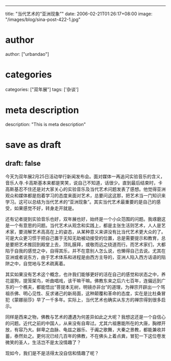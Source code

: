 
---
title: "当代艺术的“亚洲现象”"
date: 2006-02-21T01:26:17+08:00
image: "/images/blog/sina-post-422-1.jpg"
# author
author: ["urbandao"]
# categories
categories: ["双年展"]
tags: ['杂谈']
# meta description
description: "This is meta description"
# save as draft
draft: false
---

今天为双年展2月25日活动举行新闻发布会。面对媒体一再追问实验音乐的含义，音乐人寺.卡高斯基本来都是笑笑，说自己不知道，话很少。直到最后结束时，卡高斯基忍不住还是对大家关心的实验音乐及当代艺术问题发表了感想。他觉得亚洲观众和媒体都是抱着学习的态度来面对艺术，总要问这这那，把艺术当一门知识来学习。这可以总结为当代艺术的“亚洲现象”。其实当代艺术最重要的是自己的感受，如果感觉不好，转身走开就是。

还有记者提到实验音乐也好，双年展也好，始终是一个小众范围的问题。我琢磨这是一个有意思的问题。当代艺术从观念和实践上，都是主张生活则艺术，人人是艺术家，要消解艺术高高在上的姿态，从某种意义来讲没有比当代艺术更大众的了。可是大众更习惯于把自己置于无知无助被动接受的位置，总是需要提示和教育，总是要把艺术推回到殿堂上去，顶礼膜拜，或敬而远之绕道而行。而艺术家们，大都陷于自我的感觉之中，自得其乐，并不在意别人怎么说，也懒得自己去说。尤其在亚洲或者说东方，由于艺术体系和进程是由西方主导的，亚洲人陷入西方话语的陷阱之中，自觉地与艺术疏离着。

其实如果没有艺术这个概念，也许我们能够更好的活在自己的感觉和状态之中，养花遛狗，提笼架鸟，听曲唱戏，该干嘛干嘛。佛教东来之后六七百年，连偏远到广东的一个樵夫，都能悟出“菩提本无树，明镜亦非台”的道理，为禅宗开辟出一个骂祖杀佛、明心见性、反求诸己的新局面，这种颠覆和革命的态度，实在是比杜桑冒犯《蒙娜丽莎》早了一千多年。实际上，当代艺术也确实从东方的禅宗得到很多启示。

同样是西来之物，佛教与艺术的遭遇为何差异如此之大呢？我想这还是一个自信心的问题。近代之前的中国人，从来没有自卑过。尤其六祖惠能所在的大唐，胸襟开放，有容乃大。鲜卑之血脉、龟兹之器乐、于阗之歌舞，大秦之景教，都能兼收并蓄，泰然处之。更何况已经几百年的佛教，不在佛头上着点粪，冒犯一下这位卷发微笑的圣人，生活岂不是太没情趣了？

现如今，我们是不是活得太没自信和情趣了呢？
